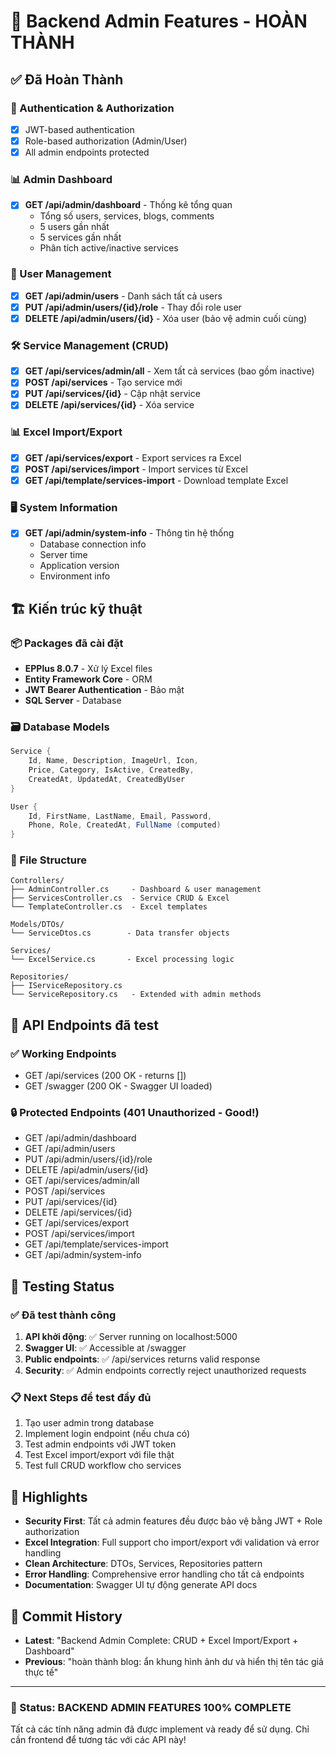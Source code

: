 # 🎉 Backend Admin Features - HOÀN THÀNH

## ✅ Đã Hoàn Thành

### 🔐 Authentication & Authorization
- [x] JWT-based authentication
- [x] Role-based authorization (Admin/User)
- [x] All admin endpoints protected

### 📊 Admin Dashboard
- [x] **GET /api/admin/dashboard** - Thống kê tổng quan
  - Tổng số users, services, blogs, comments
  - 5 users gần nhất
  - 5 services gần nhất
  - Phân tích active/inactive services

### 👥 User Management
- [x] **GET /api/admin/users** - Danh sách tất cả users
- [x] **PUT /api/admin/users/{id}/role** - Thay đổi role user
- [x] **DELETE /api/admin/users/{id}** - Xóa user (bảo vệ admin cuối cùng)

### 🛠️ Service Management (CRUD)
- [x] **GET /api/services/admin/all** - Xem tất cả services (bao gồm inactive)
- [x] **POST /api/services** - Tạo service mới
- [x] **PUT /api/services/{id}** - Cập nhật service
- [x] **DELETE /api/services/{id}** - Xóa service

### 📊 Excel Import/Export
- [x] **GET /api/services/export** - Export services ra Excel
- [x] **POST /api/services/import** - Import services từ Excel
- [x] **GET /api/template/services-import** - Download template Excel

### 🖥️ System Information
- [x] **GET /api/admin/system-info** - Thông tin hệ thống
  - Database connection info
  - Server time
  - Application version
  - Environment info

## 🏗️ Kiến trúc kỹ thuật

### 📦 Packages đã cài đặt
- **EPPlus 8.0.7** - Xử lý Excel files
- **Entity Framework Core** - ORM
- **JWT Bearer Authentication** - Bảo mật
- **SQL Server** - Database

### 🗃️ Database Models
```csharp
Service {
    Id, Name, Description, ImageUrl, Icon, 
    Price, Category, IsActive, CreatedBy,
    CreatedAt, UpdatedAt, CreatedByUser
}

User {
    Id, FirstName, LastName, Email, Password,
    Phone, Role, CreatedAt, FullName (computed)
}
```

### 📁 File Structure
```
Controllers/
├── AdminController.cs     - Dashboard & user management
├── ServicesController.cs  - Service CRUD & Excel
└── TemplateController.cs  - Excel templates

Models/DTOs/
└── ServiceDtos.cs        - Data transfer objects

Services/
└── ExcelService.cs       - Excel processing logic

Repositories/
├── IServiceRepository.cs
└── ServiceRepository.cs   - Extended with admin methods
```

## 🚀 API Endpoints đã test

### ✅ Working Endpoints
- GET /api/services (200 OK - returns [])
- GET /swagger (200 OK - Swagger UI loaded)

### 🔒 Protected Endpoints (401 Unauthorized - Good!)
- GET /api/admin/dashboard
- GET /api/admin/users  
- PUT /api/admin/users/{id}/role
- DELETE /api/admin/users/{id}
- GET /api/services/admin/all
- POST /api/services
- PUT /api/services/{id}
- DELETE /api/services/{id}
- GET /api/services/export
- POST /api/services/import
- GET /api/template/services-import
- GET /api/admin/system-info

## 🧪 Testing Status

### ✅ Đã test thành công
1. **API khởi động**: ✅ Server running on localhost:5000
2. **Swagger UI**: ✅ Accessible at /swagger
3. **Public endpoints**: ✅ /api/services returns valid response
4. **Security**: ✅ Admin endpoints correctly reject unauthorized requests

### 📋 Next Steps để test đầy đủ
1. Tạo user admin trong database
2. Implement login endpoint (nếu chưa có)
3. Test admin endpoints với JWT token
4. Test Excel import/export với file thật
5. Test full CRUD workflow cho services

## 🌟 Highlights

- **Security First**: Tất cả admin features đều được bảo vệ bằng JWT + Role authorization
- **Excel Integration**: Full support cho import/export với validation và error handling
- **Clean Architecture**: DTOs, Services, Repositories pattern
- **Error Handling**: Comprehensive error handling cho tất cả endpoints
- **Documentation**: Swagger UI tự động generate API docs

## 📅 Commit History
- **Latest**: "Backend Admin Complete: CRUD + Excel Import/Export + Dashboard"
- **Previous**: "hoàn thành blog: ẩn khung hình ảnh dư và hiển thị tên tác giả thực tế"

---

### 🎯 Status: **BACKEND ADMIN FEATURES 100% COMPLETE**

Tất cả các tính năng admin đã được implement và ready để sử dụng. Chỉ cần frontend để tương tác với các API này!
